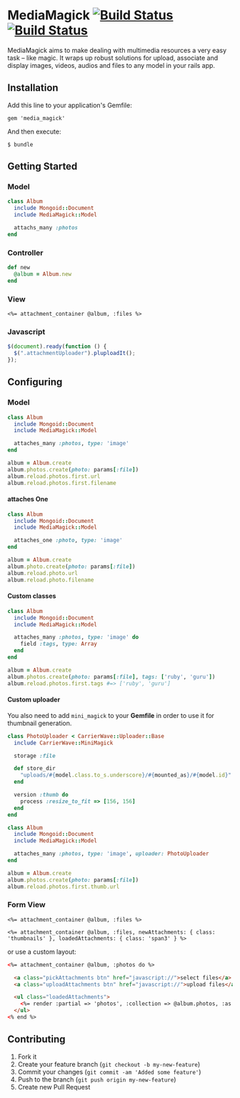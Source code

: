 # MediaMagick [![Build Status](https://secure.travis-ci.org/nudesign/media_magick.png?branch=master)](http://travis-ci.org/nudesign/media_magick) [![Build Status](https://gemnasium.com/nudesign/media_magick.png)](http://gemnasium.com/nudesign/media_magick)

MediaMagick aims to make dealing with multimedia resources a very easy task – like magic. It wraps up robust solutions for upload, associate and display images, videos, audios and files to any model in your rails app.

## Installation

Add this line to your application's Gemfile:

    gem 'media_magick'

And then execute:

    $ bundle

## Getting Started

### Model

``` ruby
class Album
  include Mongoid::Document
  include MediaMagick::Model

  attachs_many :photos
end
```

### Controller

``` ruby
def new
  @album = Album.new
end
```

### View

``` erb
<%= attachment_container @album, :files %>
```

### Javascript

``` javascript
$(document).ready(function () {
  $(".attachmentUploader").pluploadIt();
});
```

## Configuring

### Model

``` ruby
class Album
  include Mongoid::Document
  include MediaMagick::Model

  attaches_many :photos, type: 'image'
end

album = Album.create
album.photos.create(photo: params[:file])
album.reload.photos.first.url
album.reload.photos.first.filename
```

#### attaches One

``` ruby
class Album
  include Mongoid::Document
  include MediaMagick::Model

  attaches_one :photo, type: 'image'
end

album = Album.create
album.photo.create(photo: params[:file])
album.reload.photo.url
album.reload.photo.filename
```

#### Custom classes

``` ruby
class Album
  include Mongoid::Document
  include MediaMagick::Model

  attaches_many :photos, type: 'image' do
    field :tags, type: Array
  end
end

album = Album.create
album.photos.create(photo: params[:file], tags: ['ruby', 'guru'])
album.reload.photos.first.tags #=> ['ruby', 'guru']
```

#### Custom uploader

You also need to add `mini_magick` to your **Gemfile** in order to use it for thumbnail generation.

``` ruby
class PhotoUploader < CarrierWave::Uploader::Base
  include CarrierWave::MiniMagick

  storage :file

  def store_dir
    "uploads/#{model.class.to_s.underscore}/#{mounted_as}/#{model.id}"
  end

  version :thumb do
    process :resize_to_fit => [156, 156]
  end
end
```

``` ruby
class Album
  include Mongoid::Document
  include MediaMagick::Model

  attaches_many :photos, type: 'image', uploader: PhotoUploader
end

album = Album.create
album.photos.create(photo: params[:file])
album.reload.photos.first.thumb.url
```

### Form View

``` erb
<%= attachment_container @album, :files %>

<%= attachment_container @album, :files, newAttachments: { class: 'thumbnails' }, loadedAttachments: { class: 'span3' } %>
```

or use a custom layout:

``` html
<%= attachment_container @album, :photos do %>

  <a class="pickAttachments btn" href="javascript://">select files</a>
  <a class="uploadAttachments btn" href="javascript://">upload files</a>

  <ul class="loadedAttachments">
    <%= render :partial => 'photos', :collection => @album.photos, :as => 'photo' %>
  </ul>
<% end %>
```

## Contributing

1. Fork it
2. Create your feature branch (`git checkout -b my-new-feature`)
3. Commit your changes (`git commit -am 'Added some feature'`)
4. Push to the branch (`git push origin my-new-feature`)
5. Create new Pull Request
